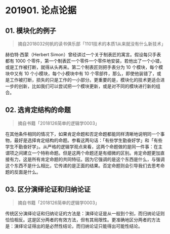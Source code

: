 # 201901. 论点论据

## 01. 模块化的例子
> 摘自2018032何帆的读书俱乐部「1101技术的本质1从来就没有什么新技术」

赫伯特·西蒙（Herbert Simon）曾经讲过一个关于制表匠的寓言。假设每只手表都有 1000 个零件，第一个制表匠一个零件一个零件地安装，若他出了一个小错，或是工作被打断，就得从头再来。第二个制表匠则把手表分为 10 个模块，每个模块中又有 10 个小模块，每个小模块中有 10 个零部件，那么，即使他装错了，或是工作被打断，损失的只是工作的一小部分。更重要的是，模块化的技术更适合进一步的创新，比如我们可以尝试把一个模块更新，或是对不同的模块进行新的组合。

## 02. 选肯定结构的命题
> 摘自书籍「2018126简单的逻辑学0003」

在其他条件相同的情况下，如果肯定命题和否定命题都能同样清晰地说明同一个事物，最好是选择肯定结构的命题。参看这两句话：「有些学生勤奋好学」和「有些学生不勤奋好学」。从严格的逻辑学观点来看，这两个命题做的是同一件事：在主谓项之间建立一个特称命题。但是这两个命题还是有细微的区别。肯定命题更加直接有力，这是所有肯定命题的共同特征。因为它强调的是这个东西是什么，与强调这个东西不是什么相比，它传递的是正面的结果。否定命题则会引导我们去思考命题的反面是什么。

## 03. 区分演绎论证和归纳论证
> 摘自书籍「2018126简单的逻辑学0003」

传统区分演绎论证和归纳论证的方法是：演绎论证是从一般到个别，而归纳论证则恰恰相反。这是区分两者的有效方法，但有其局限性。更准确地区分两者的方法是：演绎论证得出的是必然性结论，而归纳论证只能得出可能性结论。
